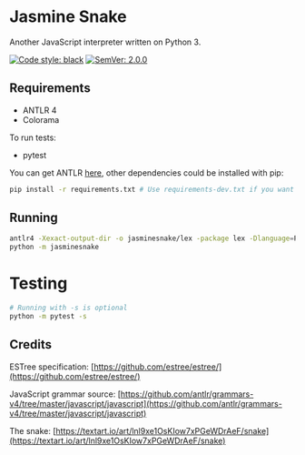 # Jasmine Snake
Another JavaScript interpreter written on Python 3.

[![Code style: black](https://img.shields.io/badge/code%20style-black-000000.svg)](https://github.com/psf/black)
[![SemVer: 2.0.0](https://img.shields.io/badge/SemVer-2.0.0-F8DE7E?labelColor=23261D)](https://semver.org/spec/v2.0.0.html)

## Requirements

- ANTLR 4
- Colorama

To run tests:

- pytest

You can get ANTLR [here](https://www.antlr.org/), other dependencies could be installed with pip:
```bash
pip install -r requirements.txt # Use requirements-dev.txt if you want to run tests
```

## Running

```bash
antlr4 -Xexact-output-dir -o jasminesnake/lex -package lex -Dlanguage=Python3 -listener grammars/*.g4
python -m jasminesnake
```

# Testing
```bash
# Running with -s is optional
python -m pytest -s
```

## Credits

ESTree specification:
[https://github.com/estree/estree/](https://github.com/estree/estree/)

JavaScript grammar source: 
[https://github.com/antlr/grammars-v4/tree/master/javascript/javascript](https://github.com/antlr/grammars-v4/tree/master/javascript/javascript)

The snake:
[https://textart.io/art/lnl9xe1OsKIow7xPGeWDrAeF/snake](https://textart.io/art/lnl9xe1OsKIow7xPGeWDrAeF/snake)